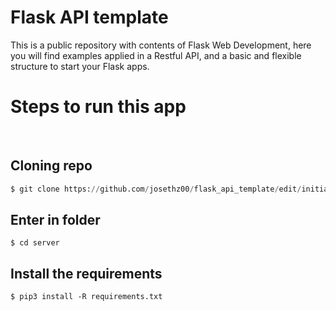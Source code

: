 # Flask API template
This is a public repository with contents of Flask Web Development, here you will find examples applied in a Restful API, and a basic and flexible structure to start your Flask apps.
<br />
<h1>Steps to run this app</h1>
<br />

Cloning repo
-----------------------------------

```python
$ git clone https://github.com/josethz00/flask_api_template/edit/initial_template/
```

Enter in folder
-----------------------------------

```
$ cd server
```

Install the requirements
-----------------------------------

```
$ pip3 install -R requirements.txt
```

